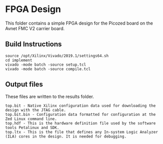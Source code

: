 # FPGA Design

This folder contains a simple FPGA design for the Picozed board on the Avnet FMC V2 carrier board.

## Build Instructions

    source /opt/Xilinx/Vivado/2019.1/settings64.sh
    cd implement
    vivado -mode batch -source setup.tcl
    vivado -mode batch -source compile.tcl

## Output files 

These files are written to the results folder. 

    top.bit - Native Xilinx configuration data used for downloading the design with the JTAG cable.
    top.bit.bin - Configuration data formatted for configuration at the Zed Linux command line.
    top.hdf - This is the hardware definition file used by the software tools Petalinux and SDK.
    top.ltx - This is the file that defines any In-system Logic Analyzer (ILA) cores in the design. It is needed for debugging.


